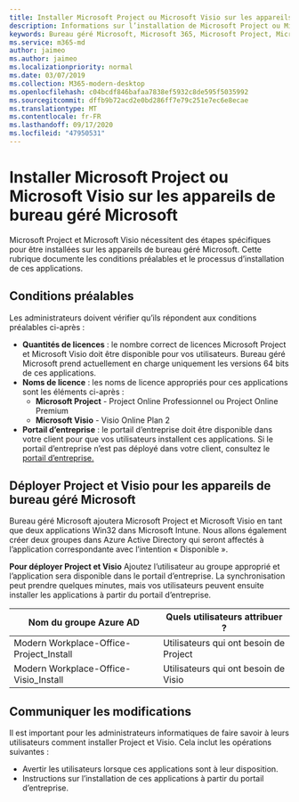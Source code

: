 ```yaml
---
title: Installer Microsoft Project ou Microsoft Visio sur les appareils de bureau géré Microsoft
description: Informations sur l’installation de Microsoft Project ou Microsoft Visio sur les appareils de bureau géré Microsoft
keywords: Bureau géré Microsoft, Microsoft 365, Microsoft Project, Microsoft Visio
ms.service: m365-md
author: jaimeo
ms.author: jaimeo
ms.localizationpriority: normal
ms.date: 03/07/2019
ms.collection: M365-modern-desktop
ms.openlocfilehash: c04bcdf846bafaa7838ef5932c8de595f5035992
ms.sourcegitcommit: dffb9b72acd2e0bd286ff7e79c251e7ec6e8ecae
ms.translationtype: MT
ms.contentlocale: fr-FR
ms.lasthandoff: 09/17/2020
ms.locfileid: "47950531"
---
```

# <a name="install-microsoft-project-or-microsoft-visio-on-microsoft-managed-desktop-devices"></a>Installer Microsoft Project ou Microsoft Visio sur les appareils de bureau géré Microsoft

Microsoft Project et Microsoft Visio nécessitent des étapes spécifiques pour être installées sur les appareils de bureau géré Microsoft. Cette rubrique documente les conditions préalables et le processus d’installation de ces applications.

## <a name="prerequisites"></a>Conditions préalables

Les administrateurs doivent vérifier qu’ils répondent aux conditions préalables ci-après :
- **Quantités de licences** : le nombre correct de licences Microsoft Project et Microsoft Visio doit être disponible pour vos utilisateurs. Bureau géré Microsoft prend actuellement en charge uniquement les versions 64 bits de ces applications. 
- **Noms de licence** : les noms de licence appropriés pour ces applications sont les éléments ci-après :
    - **Microsoft Project** - Project Online Professionnel ou Project Online Premium
    - **Microsoft Visio** - Visio Online Plan 2
- **Portail d’entreprise** : le portail d’entreprise doit être disponible dans votre client pour que vos utilisateurs installent ces applications. Si le portail d’entreprise n’est pas déployé dans votre client, consultez le [portail d’entreprise.](company-portal.md)

## <a name="deploy-project-and-visio-for-microsoft-managed-desktop-devices"></a>Déployer Project et Visio pour les appareils de bureau géré Microsoft
Bureau géré Microsoft ajoutera Microsoft Project et Microsoft Visio en tant que deux applications Win32 dans Microsoft Intune. Nous allons également créer deux groupes dans Azure Active Directory qui seront affectés à l’application correspondante avec l’intention « Disponible ». 

**Pour déployer Project et Visio** Ajoutez l’utilisateur au groupe approprié et l’application sera disponible dans le portail d’entreprise. La synchronisation peut prendre quelques minutes, mais vos utilisateurs peuvent ensuite installer les applications à partir du portail d’entreprise. 

Nom du groupe Azure AD | Quels utilisateurs attribuer ?   
 --- | ---
Modern Workplace-Office-Project_Install | Utilisateurs qui ont besoin de Project
Modern Workplace-Office-Visio_Install | Utilisateurs qui ont besoin de Visio

## <a name="communicate-changes"></a>Communiquer les modifications
Il est important pour les administrateurs informatiques de faire savoir à leurs utilisateurs comment installer Project et Visio. Cela inclut les opérations suivantes : 
- Avertir les utilisateurs lorsque ces applications sont à leur disposition. 
- Instructions sur l’installation de ces applications à partir du portail d’entreprise.
